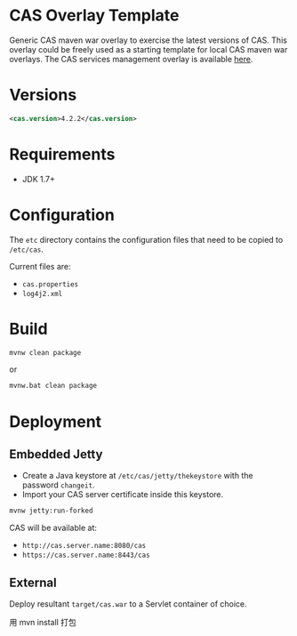 CAS Overlay Template
============================

Generic CAS maven war overlay to exercise the latest versions of CAS. This overlay could be freely used as a starting template for local CAS maven war overlays. The CAS services management overlay is available [here](https://github.com/Jasig/cas-services-management-overlay).

# Versions
```xml
<cas.version>4.2.2</cas.version>
```

# Requirements
* JDK 1.7+

# Configuration

The `etc` directory contains the configuration files that need to be copied to `/etc/cas`.

Current files are:

* `cas.properties`
* `log4j2.xml`

# Build

```bash
mvnw clean package
```

or

```bash
mvnw.bat clean package
```

# Deployment

## Embedded Jetty

* Create a Java keystore at `/etc/cas/jetty/thekeystore` with the password `changeit`.
* Import your CAS server certificate inside this keystore.

```bash
mvnw jetty:run-forked
```

CAS will be available at:

* `http://cas.server.name:8080/cas`
* `https://cas.server.name:8443/cas`

## External
Deploy resultant `target/cas.war` to a Servlet container of choice.


用 mvn install 打包
